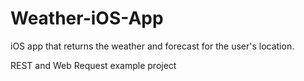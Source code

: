# Weather-iOS-App
iOS app that returns the weather and forecast for the user's location.

REST and Web Request example project
